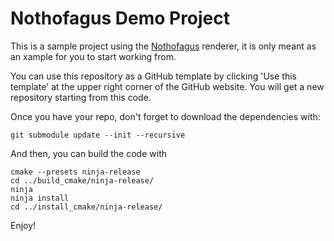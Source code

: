 # Nothofagus Demo Project

This is a sample project using the [Nothofagus](https://github.com/dantros/nothofagus) renderer, it is only meant as an xample for you to start working from.

You can use this repository as a GitHub template by clicking 'Use this template' at the upper right corner of the GitHub website. You will get a new repository starting from this code.

Once you have your repo, don't forget to download the dependencies with:
```
git submodule update --init --recursive
```
And then, you can build the code with
```
cmake --presets ninja-release
cd ../build_cmake/ninja-release/
ninja
ninja install
cd ../install_cmake/ninja-release/
```
Enjoy!
